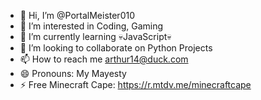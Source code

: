 - 👋 Hi, I’m @PortalMeister010
- 👀 I’m interested in Coding, Gaming
- 🌱 I’m currently learning 💀JavaScript💀
- 💞️ I’m looking to collaborate on Python Projects
- 📫 How to reach me arthur14@duck.com
- 😄 Pronouns: My Mayesty
- ⚡ Free Minecraft Cape: https://r.mtdv.me/minecraftcape
